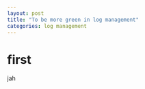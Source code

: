 ```yaml
---
layout: post
title: "To be more green in log management"
categories: log management
---
```





# first

jah
